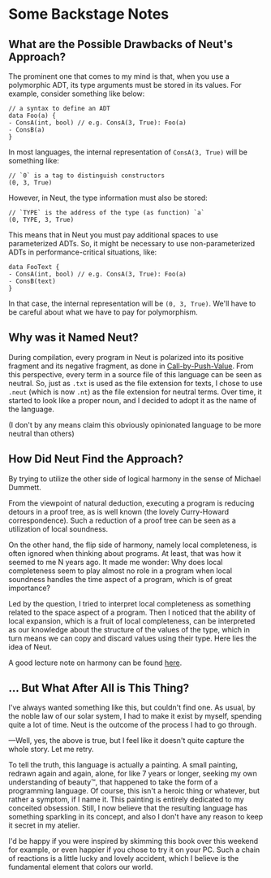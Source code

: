 # Some Backstage Notes

## What are the Possible Drawbacks of Neut's Approach?

The prominent one that comes to my mind is that, when you use a polymorphic ADT, its type arguments must be stored in its values. For example, consider something like below:

```neut
// a syntax to define an ADT
data Foo(a) {
- ConsA(int, bool) // e.g. ConsA(3, True): Foo(a)
- ConsB(a)
}
```

In most languages, the internal representation of `ConsA(3, True)` will be something like:

```neut
// `0` is a tag to distinguish constructors
(0, 3, True)
```

However, in Neut, the type information must also be stored:

```neut
// `TYPE` is the address of the type (as function) `a`
(0, TYPE, 3, True)
```

This means that in Neut you must pay additional spaces to use parameterized ADTs. So, it might be necessary to use non-parameterized ADTs in performance-critical situations, like:

```neut
data FooText {
- ConsA(int, bool) // e.g. ConsA(3, True): Foo(a)
- ConsB(text)
}
```

In that case, the internal representation will be `(0, 3, True)`. We'll have to be careful about what we have to pay for polymorphism.

## Why was it Named Neut?

During compilation, every program in Neut is polarized into its positive fragment and its negative fragment, as done in [Call-by-Push-Value](https://www.cs.bham.ac.uk/~pbl/papers/thesisqmwphd.pdf). From this perspective, every term in a source file of this language can be seen as neutral. So, just as `.txt` is used as the file extension for texts, I chose to use `.neut` (which is now `.nt`) as the file extension for neutral terms. Over time, it started to look like a proper noun, and I decided to adopt it as the name of the language.

(I don't by any means claim this obviously opinionated language to be more neutral than others)

## How Did Neut Find the Approach?

By trying to utilize the other side of logical harmony in the sense of Michael Dummett.

From the viewpoint of natural deduction, executing a program is reducing detours in a proof tree, as is well known (the lovely Curry-Howard correspondence). Such a reduction of a proof tree can be seen as a utilization of local soundness.

On the other hand, the flip side of harmony, namely local completeness, is often ignored when thinking about programs. At least, that was how it seemed to me N years ago. It made me wonder: Why does local completeness seem to play almost no role in a program when local soundness handles the time aspect of a program, which is of great importance?

Led by the question, I tried to interpret local completeness as something related to the space aspect of a program. Then I noticed that the ability of local expansion, which is a fruit of local completeness, can be interpreted as our knowledge about the structure of the values of the type, which in turn means we can copy and discard values using their type. Here lies the idea of Neut.

A good lecture note on harmony can be found [here](https://www.cs.cmu.edu/~fp/courses/15317-f09/lectures/03-harmony.pdf).

## ... But What After All is This Thing?

I've always wanted something like this, but couldn't find one. As usual, by the noble law of our solar system, I had to make it exist by myself, spending quite a lot of time. Neut is the outcome of the process I had to go through.

—Well, yes, the above is true, but I feel like it doesn't quite capture the whole story. Let me retry.

To tell the truth, this language is actually a painting. A small painting, redrawn again and again, alone, for like 7 years or longer, seeking my own understanding of beauty™, that happened to take the form of a programming language. Of course, this isn't a heroic thing or whatever, but rather a symptom, if I name it. This painting is entirely dedicated to my conceited obsession. Still, I now believe that the resulting language has something sparkling in its concept, and also I don't have any reason to keep it secret in my atelier.

I'd be happy if you were inspired by skimming this book over this weekend for example, or even happier if you chose to try it on your PC. Such a chain of reactions is a little lucky and lovely accident, which I believe is the fundamental element that colors our world.
